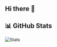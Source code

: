 ## Hi there 👋

## 📊 GitHub Stats
![Stats](https://github-readme-stats.vercel.app/api?username=nagibatirowanie)
